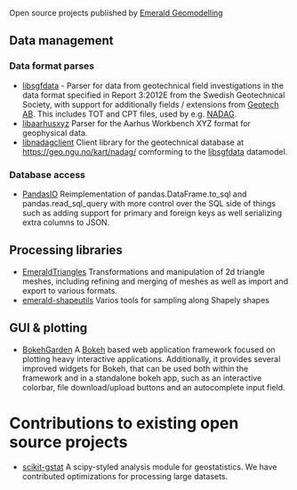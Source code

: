 Open source projects published by [Emerald Geomodelling](https://www.emerald-geomodelling.com/)

## Data management
### Data format parses

* [libsgfdata](https://github.com/emerald-geomodelling/libsgfdata) - Parser for data from geotechnical field investigations in the data format specified in Report 3:2012E from the Swedish Geotechnical Society, with support for additionally fields / extensions from [Geotech AB](https://static1.squarespace.com/static/565c5cc1e4b05079e4c0fcfb/t/587c984bbf629abac09d265f/1484560476906/6-SWE-CPT-LOG-v5.xx.pdf). This includes TOT and CPT files, used by e.g. [NADAG](http://geo.ngu.no/kart/nadag/). 
* [libaarhusxyz](https://github.com/emerald-geomodelling/libaarhusxyz) Parser for the Aarhus Workbench XYZ format for geophysical data.
* [libnadagclient](https://github.com/emerald-geomodelling/libnadagclient) Client library for the geotechnical database at https://geo.ngu.no/kart/nadag/ comforming to the [libsgfdata](https://github.com/emerald-geomodelling/libsgfdata) datamodel.

### Database access
* [PandasIO](https://github.com/emerald-geomodelling/PandasIO) Reimplementation of pandas.DataFrame.to_sql and pandas.read_sql_query with more control over the SQL side of things such as adding support for primary and foreign keys as well serializing extra columns to JSON.


## Processing libraries
* [EmeraldTriangles](https://github.com/emerald-geomodelling/EmeraldTriangles) Transformations and manipulation of 2d triangle meshes, including refining and merging of meshes as well as import and export to various formats.
* [emerald-shapeutils](https://github.com/emerald-geomodelling/emerald-shapeutils) Varios tools for sampling along Shapely shapes

## GUI & plotting
* [BokehGarden](https://github.com/emerald-geomodelling/BokehGarden) A [Bokeh](https://bokeh.org/) based web application
framework focused on plotting heavy interactive applications. Additionally, it provides several improved widgets for Bokeh, that can
be used both within the framework and in a standalone bokeh app, such as an interactive colorbar, file download/upload buttons and an autocomplete input field.

# Contributions to existing open source projects

* [scikit-gstat](https://github.com/mmaelicke/scikit-gstat) A scipy-styled analysis module for geostatistics. We have contributed optimizations for processing large datasets.
